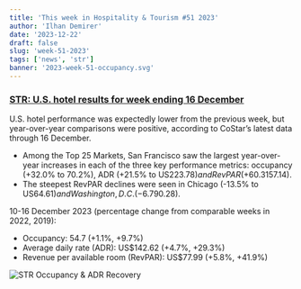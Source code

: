 ```yaml
---
title: 'This week in Hospitality & Tourism #51 2023'
author: 'Ilhan Demirer'
date: '2023-12-22'
draft: false
slug: 'week-51-2023'
tags: ['news', 'str']
banner: '2023-week-51-occupancy.svg'
---
```


### [STR: U.S. hotel results for week ending 16 December](https://str.com/press-release/us-hotel-results-week-ending-16-december)

U.S. hotel performance was expectedly lower from the previous week, but year-over-year comparisons were positive, according to CoStar’s latest data through 16 December.

- Among the Top 25 Markets, San Francisco saw the largest year-over-year increases in each of the three key performance metrics: occupancy (+32.0% to 70.2%), ADR (+21.5% to US$223.78) and RevPAR (+60.3% to US$157.14).
- The steepest RevPAR declines were seen in Chicago (-13.5% to US$64.61) and Washington, D.C. (-6.7% to US$90.28).

10-16 December 2023 (percentage change from comparable weeks in 2022, 2019):

- Occupancy: 54.7 (+1.1%, +9.7%)
- Average daily rate (ADR): US$142.62 (+4.7%, +29.3%)
- Revenue per available room (RevPAR): US$77.99 (+5.8%, +41.9%)

![STR Occupancy & ADR Recovery](/images/blogimages/2023-week-51-occupancy.svg)
